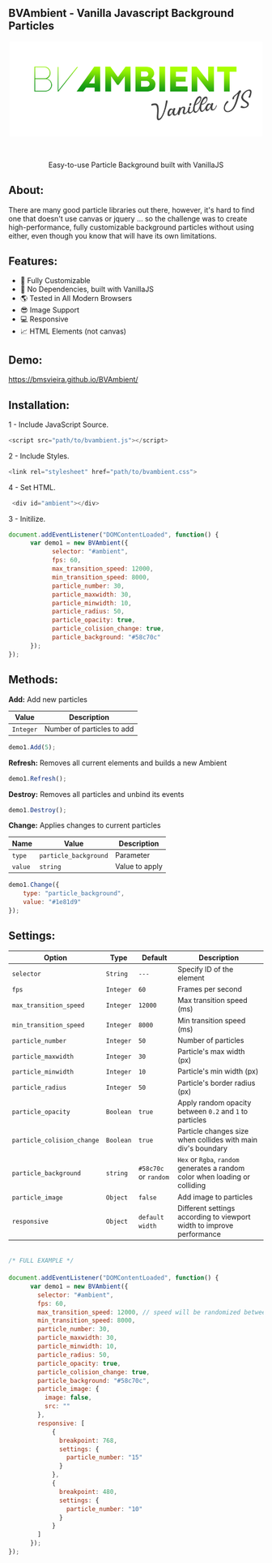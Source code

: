BVAmbient - Vanilla Javascript Background Particles 
--
<p align="center">
<img width="500" src="https://raw.githubusercontent.com/BMSVieira/BVAmbient/main/demo-template/images/BV.png">
</p>
<br>
<p align="center">
Easy-to-use Particle Background built with VanillaJS
</p>

About:
-
There are many good particle libraries out there, however, it's hard to find one that doesn't use canvas or jquery ... so the challenge was to create high-performance, fully customizable background particles without using either, even though you know that will have its own limitations.

Features:
-
- 🔧 Fully Customizable
- 💪 No Dependencies, built with VanillaJS
- 🌎 Tested in All Modern Browsers
- 😎 Image Support
- 💻 Responsive
- 📈 HTML Elements (not canvas)


Demo:
-
https://bmsvieira.github.io/BVAmbient/

Installation:
-

1 - Include JavaScript Source.
```javascript
<script src="path/to/bvambient.js"></script>
```
2 - Include Styles.
```javascript
<link rel="stylesheet" href="path/to/bvambient.css">
```
4 - Set HTML.
```javascript
 <div id="ambient"></div>
```
3 - Initilize.
```javascript
document.addEventListener("DOMContentLoaded", function() {
      var demo1 = new BVAmbient({
            selector: "#ambient",
            fps: 60,
            max_transition_speed: 12000,
            min_transition_speed: 8000,
            particle_number: 30,
            particle_maxwidth: 30,
            particle_minwidth: 10,
            particle_radius: 50,
            particle_opacity: true,
            particle_colision_change: true,
            particle_background: "#58c70c"
      });
});
```
Methods:
-
<b>Add:</b>
Add new particles

| Value | Description |
| --- | --- |
| `Integer` | Number of particles to add |

```javascript
demo1.Add(5);
```

<b>Refresh:</b>
Removes all current elements and builds a new Ambient

```javascript
demo1.Refresh();
```

<b>Destroy:</b>
Removes all particles and unbind its events

```javascript
demo1.Destroy();
```

<b>Change:</b>
Applies changes to current particles

| Name | Value | Description |
| --- | --- | --- |
| `type` | `particle_background` | Parameter |
| `value` | `string` | Value to apply |

```javascript
demo1.Change({
    type: "particle_background",
    value: "#1e81d9"
});
```

Settings:
-
| Option | Type | Default | Description |
| --- | --- | --- | --- |
| `selector` | `String`  | `---` |  Specify ID of the element|
| `fps` | `Integer` | `60` | Frames per second |
| `max_transition_speed` | `Integer` | `12000` |  Max transition speed (ms)|
| `min_transition_speed` | `Integer` | `8000` |  Min transition speed (ms)|
| `particle_number` | `Integer` | `50` |  Number of particles|
| `particle_maxwidth` | `Integer` | `30` |  Particle's max width (px) |
| `particle_minwidth` | `Integer` | `10` | Particle's min width (px) |
| `particle_radius` | `Integer` | `50` | Particle's border radius (px) 
| `particle_opacity` | `Boolean` | `true` | Apply random opacity between `0.2` and `1` to particles |
| `particle_colision_change` | `Boolean` | `true` | Particle changes size when collides with main div's boundary |
| `particle_background` | `string` | `#58c70c` or `random` | `Hex` or `Rgba`, `random` generates a random color when loading or colliding |
| `particle_image` | `Object` | `false` | Add image to particles |
| `responsive` | `Object` | `default width` | Different settings according to viewport width to improve performance |

```javascript

/* FULL EXAMPLE */

document.addEventListener("DOMContentLoaded", function() {
      var demo1 = new BVAmbient({
        selector: "#ambient",
        fps: 60,
        max_transition_speed: 12000, // speed will be randomized between max and min
        min_transition_speed: 8000,
        particle_number: 30,
        particle_maxwidth: 30,
        particle_minwidth: 10,
        particle_radius: 50,
        particle_opacity: true,
        particle_colision_change: true,
        particle_background: "#58c70c",
        particle_image: {
          image: false,
          src: ""
        },
        responsive: [
            {
              breakpoint: 768,
              settings: {
                particle_number: "15"
              }
            },
            {
              breakpoint: 480,
              settings: {
                particle_number: "10"
              }
            }
        ]
      });
});
```
